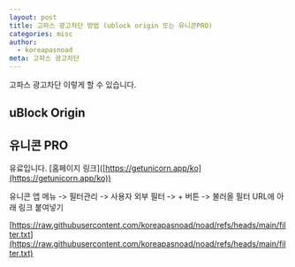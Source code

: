 ```yaml
---
layout: post
title: 고파스 광고차단 방법 (ublock origin 또는 유니콘PRO)
categories: misc
author:
  - koreapasnoad
meta: 고파스 광고차단
---
```

고파스 광고차단 이렇게 할 수 있습니다. 

## uBlock Origin

## 유니콘 PRO

유료입니다. \[홈페이지 링크\]([https://getunicorn.app/ko](https://getunicorn.app/ko))

유니콘 앱 메뉴 -> 필터관리 -> 사용자 외부 필터 -> + 버튼 -> 불러올 필터 URL에 아래 링크 붙여넣기

[https://raw.githubusercontent.com/koreapasnoad/noad/refs/heads/main/filter.txt](https://raw.githubusercontent.com/koreapasnoad/noad/refs/heads/main/filter.txt)
